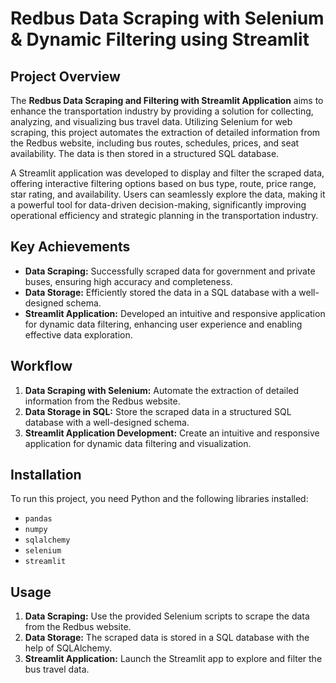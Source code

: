 # Redbus Data Scraping with Selenium & Dynamic Filtering using Streamlit

## Project Overview

The **Redbus Data Scraping and Filtering with Streamlit Application** aims to enhance the transportation industry by providing a solution for collecting, analyzing, and visualizing bus travel data. Utilizing Selenium for web scraping, this project automates the extraction of detailed information from the Redbus website, including bus routes, schedules, prices, and seat availability. The data is then stored in a structured SQL database.

A Streamlit application was developed to display and filter the scraped data, offering interactive filtering options based on bus type, route, price range, star rating, and availability. Users can seamlessly explore the data, making it a powerful tool for data-driven decision-making, significantly improving operational efficiency and strategic planning in the transportation industry.

## Key Achievements

- **Data Scraping:** Successfully scraped data for government and private buses, ensuring high accuracy and completeness.
- **Data Storage:** Efficiently stored the data in a SQL database with a well-designed schema.
- **Streamlit Application:** Developed an intuitive and responsive application for dynamic data filtering, enhancing user experience and enabling effective data exploration.

## Workflow

1. **Data Scraping with Selenium:** Automate the extraction of detailed information from the Redbus website.
2. **Data Storage in SQL:** Store the scraped data in a structured SQL database with a well-designed schema.
3. **Streamlit Application Development:** Create an intuitive and responsive application for dynamic data filtering and visualization.

## Installation

To run this project, you need Python and the following libraries installed:

- `pandas`
- `numpy`
- `sqlalchemy`
- `selenium`
- `streamlit`


## Usage

1. **Data Scraping:** Use the provided Selenium scripts to scrape the data from the Redbus website.
2. **Data Storage:** The scraped data is stored in a SQL database with the help of SQLAlchemy.
3. **Streamlit Application:** Launch the Streamlit app to explore and filter the bus travel data.




